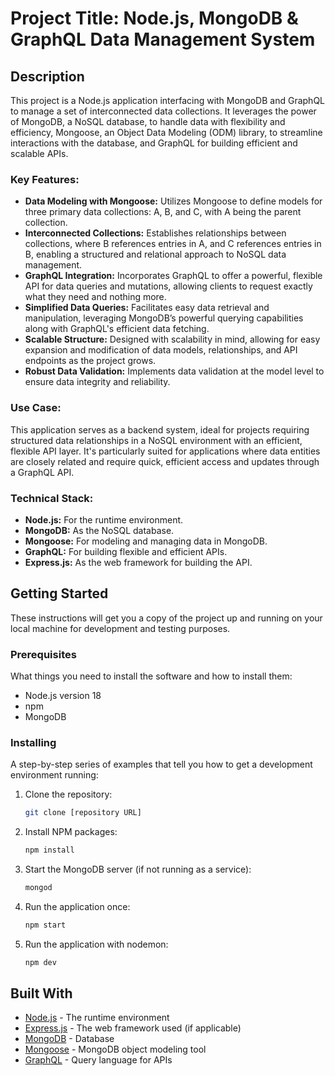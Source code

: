 
# Project Title: Node.js, MongoDB & GraphQL Data Management System

## Description

This project is a Node.js application interfacing with MongoDB and GraphQL to manage a set of interconnected data collections. It leverages the power of MongoDB, a NoSQL database, to handle data with flexibility and efficiency, Mongoose, an Object Data Modeling (ODM) library, to streamline interactions with the database, and GraphQL for building efficient and scalable APIs.

### Key Features:

- **Data Modeling with Mongoose:** Utilizes Mongoose to define models for three primary data collections: A, B, and C, with A being the parent collection.
- **Interconnected Collections:** Establishes relationships between collections, where B references entries in A, and C references entries in B, enabling a structured and relational approach to NoSQL data management.
- **GraphQL Integration:** Incorporates GraphQL to offer a powerful, flexible API for data queries and mutations, allowing clients to request exactly what they need and nothing more.
- **Simplified Data Queries:** Facilitates easy data retrieval and manipulation, leveraging MongoDB’s powerful querying capabilities along with GraphQL's efficient data fetching.
- **Scalable Structure:** Designed with scalability in mind, allowing for easy expansion and modification of data models, relationships, and API endpoints as the project grows.
- **Robust Data Validation:** Implements data validation at the model level to ensure data integrity and reliability.

### Use Case:

This application serves as a backend system, ideal for projects requiring structured data relationships in a NoSQL environment with an efficient, flexible API layer. It's particularly suited for applications where data entities are closely related and require quick, efficient access and updates through a GraphQL API.


### Technical Stack:

- **Node.js:** For the runtime environment.
- **MongoDB:** As the NoSQL database.
- **Mongoose:** For modeling and managing data in MongoDB.
- **GraphQL:** For building flexible and efficient APIs.
- **Express.js:** As the web framework for building the API.

## Getting Started

These instructions will get you a copy of the project up and running on your local machine for development and testing purposes.

### Prerequisites

What things you need to install the software and how to install them:

- Node.js version 18
- npm
- MongoDB

### Installing

A step-by-step series of examples that tell you how to get a development environment running:

1. Clone the repository:
   ```bash
   git clone [repository URL]
   ```

2. Install NPM packages:
   ```bash
   npm install
   ```

3. Start the MongoDB server (if not running as a service):
   ```bash
   mongod
   ```

4. Run the application once:
   ```bash
   npm start
   ```
   
5. Run the application with nodemon:
   ```bash
   npm dev
   ```

## Built With

- [Node.js](https://nodejs.org/) - The runtime environment
- [Express.js](https://expressjs.com/) - The web framework used (if applicable)
- [MongoDB](https://www.mongodb.com/) - Database
- [Mongoose](https://mongoosejs.com/) - MongoDB object modeling tool
- [GraphQL](https://graphql.org/) - Query language for APIs
